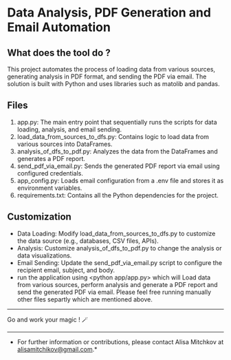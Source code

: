 #                        Data Analysis, PDF Generation and Email Automation

## What does the tool do ?
This project automates the process of loading data from various sources, 
generating analysis in PDF format, and sending the PDF via email. 
The solution is built with Python and uses libraries such as matolib and pandas.

## Files
1. app.py: The main entry point that sequentially runs the scripts for data loading, analysis, and email sending.
2. load_data_from_sources_to_dfs.py: Contains logic to load data from various sources into DataFrames.
3. analysis_of_dfs_to_pdf.py: Analyzes the data from the DataFrames and generates a PDF report.
4. send_pdf_via_email.py: Sends the generated PDF report via email using configured credentials.
5. app_config.py: Loads email configuration from a .env file and stores it as environment variables.
6. requirements.txt: Contains all the Python dependencies for the project.


## Customization
- Data Loading: Modify load_data_from_sources_to_dfs.py to customize the data source (e.g., databases, CSV files, APIs).
- Analysis: Customize analysis_of_dfs_to_pdf.py to change the analysis or data visualizations.
- Email Sending: Update the send_pdf_via_email.py script to configure the recipient email, subject, and body.
- run the application using <python app/app.py> which will Load data from various sources, perform analysis and generate a PDF report and send the generated PDF via email. Please feel free running manually other files separtly which are mentioned above.

---

Go and work your magic ! 🪄

---
* For further information or contributions, please contact Alisa Mitchkov at alisamitchikov@gmail.com.*